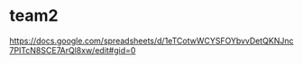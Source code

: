 # team2
https://docs.google.com/spreadsheets/d/1eTCotwWCYSFOYbvvDetQKNJnc7PITcN8SCE7ArQl8xw/edit#gid=0
